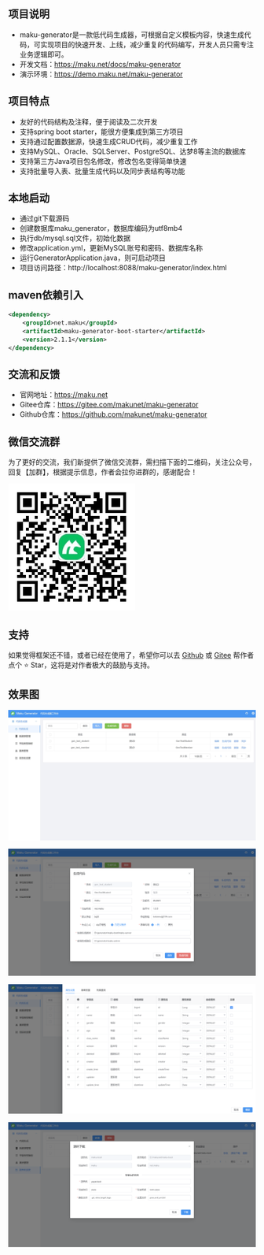 ## 项目说明
- maku-generator是一款低代码生成器，可根据自定义模板内容，快速生成代码，可实现项目的快速开发、上线，减少重复的代码编写，开发人员只需专注业务逻辑即可。
- 开发文档：https://maku.net/docs/maku-generator
- 演示环境：https://demo.maku.net/maku-generator


## 项目特点
- 友好的代码结构及注释，便于阅读及二次开发
- 支持spring boot starter，能很方便集成到第三方项目
- 支持通过配置数据源，快速生成CRUD代码，减少重复工作
- 支持MySQL、Oracle、SQLServer、PostgreSQL、达梦8等主流的数据库
- 支持第三方Java项目包名修改，修改包名变得简单快速
- 支持批量导入表、批量生成代码以及同步表结构等功能

## 本地启动
- 通过git下载源码
- 创建数据库maku_generator，数据库编码为utf8mb4
- 执行db/mysql.sql文件，初始化数据
- 修改application.yml，更新MySQL账号和密码、数据库名称
- 运行GeneratorApplication.java，则可启动项目
- 项目访问路径：http://localhost:8088/maku-generator/index.html

## maven依赖引入
```xml
<dependency>
    <groupId>net.maku</groupId>
    <artifactId>maku-generator-boot-starter</artifactId>
    <version>2.1.1</version>
</dependency>
```

## 交流和反馈
- 官网地址：https://maku.net
- Gitee仓库：https://gitee.com/makunet/maku-generator
- Github仓库：https://github.com/makunet/maku-generator
 

## 微信交流群
为了更好的交流，我们新提供了微信交流群，需扫描下面的二维码，关注公众号，回复【加群】，根据提示信息，作者会拉你进群的，感谢配合！

![输入图片说明](images/qrcode.png)

## 支持
如果觉得框架还不错，或者已经在使用了，希望你可以去 [Github](https://github.com/makunet/maku-generator) 或 [Gitee](https://gitee.com/makunet/maku-generator) 帮作者点个 ⭐ Star，这将是对作者极大的鼓励与支持。


## 效果图
![输入图片说明](images/1.png)

![输入图片说明](images/2.png)

![输入图片说明](images/3.png)

![输入图片说明](images/4.png)